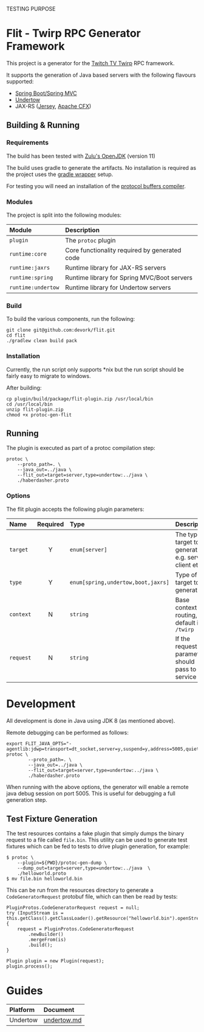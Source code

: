 TESTING PURPOSE

# Flit - Twirp RPC Generator Framework

This project is a generator for the [Twitch TV Twirp](https://github.com/twitchtv/twirp "Twitch TV Twirp") RPC
framework.

It supports the generation of Java based servers with the following flavours supported:

+ [Spring Boot/Spring MVC](https://spring.io/projects/spring-boot "Spring Boot")
+ [Undertow](http://undertow.io/ "Undertow")
+ JAX-RS ([Jersey](https://eclipse-ee4j.github.io/jersey/), [Apache CFX](http://cxf.apache.org/))

## Building & Running

### Requirements

The build has been tested with [Zulu's OpenJDK](https://www.azul.com/downloads/zulu-community/?architecture=x86-64-bit&package=jdk "JDK Downloads") (version 11)

The build uses gradle to generate the artifacts. No installation is required as the project uses the
[gradle wrapper](https://docs.gradle.org/current/userguide/gradle_wrapper.html "gradle wrapper") setup.

For testing you will need an installation of the [protocol buffers compiler](https://github.com/google/protobuf/releases "protobuf releases").

### Modules

The project is split into the following modules:

| Module            |   Description                                         |
|:------------------|:------------------------------------------------------|
| `plugin`          | The `protoc` plugin                                   |
| `runtime:core`    | Core functionality required by generated code         |
| `runtime:jaxrs`   | Runtime library for JAX-RS servers                    |
| `runtime:spring`  | Runtime library for Spring MVC/Boot servers           |
| `runtime:undertow`| Runtime library for Undertow servers                  |


### Build

To build the various components, run the following:

    git clone git@github.com:devork/flit.git
    cd flit
    ./gradlew clean build pack

### Installation

Currently, the run script only supports *nix but the run script should be fairly easy to migrate to windows.

After building:

    cp plugin/build/package/flit-plugin.zip /usr/local/bin
    cd /usr/local/bin
    unzip flit-plugin.zip
    chmod +x protoc-gen-flit

## Running

The plugin is executed as part of a protoc compilation step:

    protoc \
        --proto_path=. \
        --java_out=../java \
        --flit_out=target=server,type=undertow:../java \
        ./haberdasher.proto

### Options

The flit plugin accepts the following plugin parameters:

| Name      | Required  | Type                              | Description                                            |
|:----------|:---------:|:----------------------------------|:-------------------------------------------------------|
| `target`  | Y         | `enum[server]`                    | The type of target to generate e.g. server, client etc |
| `type`    | Y         | `enum[spring,undertow,boot,jaxrs]`| Type of target to generate                             |
| `context` | N         | `string`                          | Base context for routing, default is `/twirp`          |
| `request` | N         | `string`                          | If the request parameter should pass to the service    |

# Development

All development is done in Java using JDK 8 (as mentioned above).

Remote debugging can be performed as follows:

    export FLIT_JAVA_OPTS="-agentlib:jdwp=transport=dt_socket,server=y,suspend=y,address=5005,quiet=y"
    protoc \
            --proto_path=. \
            --java_out=../java \
            --flit_out=target=server,type=undertow:../java \
            ./haberdasher.proto

When running with the above options, the generator will enable a remote java debug session on port 5005. This is useful
for debugging a full generation step.

## Test Fixture Generation

The test resources contains a fake plugin that simply dumps the binary request to a file called `file.bin`. This utility
can be used to generate test fixtures which can be fed to tests to drive plugin generation, for example:

    $ protoc \
        --plugin=${PWD}/protoc-gen-dump \
        --dump_out=target=server,type=undertow:../java  \
        ./helloworld.proto
    $ mv file.bin helloworld.bin

This can be run from the resources directory to generate a `CodeGeneratorRequest` protobuf file, which can then be read
by tests:

    PluginProtos.CodeGeneratorRequest request = null;
    try (InputStream is = this.getClass().getClassLoader().getResource("helloworld.bin").openStream()) {
        request = PluginProtos.CodeGeneratorRequest
            .newBuilder()
            .mergeFrom(is)
            .build();
    }

    Plugin plugin = new Plugin(request);
    plugin.process();
    
# Guides

| Platform  | Document                              |
|:----------|:--------------------------------------|
| Undertow  | [undertow.md](docs/undertow.md)       |
